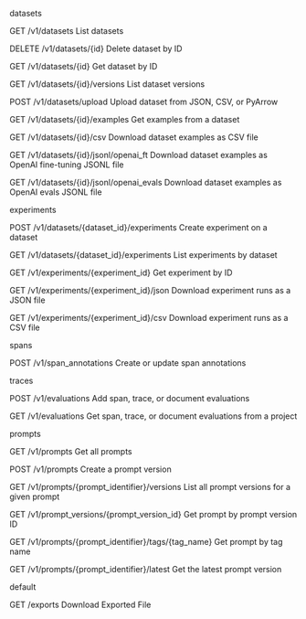 


datasets


GET
/v1/datasets
List datasets



DELETE
/v1/datasets/{id}
Delete dataset by ID



GET
/v1/datasets/{id}
Get dataset by ID



GET
/v1/datasets/{id}/versions
List dataset versions



POST
/v1/datasets/upload
Upload dataset from JSON, CSV, or PyArrow



GET
/v1/datasets/{id}/examples
Get examples from a dataset



GET
/v1/datasets/{id}/csv
Download dataset examples as CSV file



GET
/v1/datasets/{id}/jsonl/openai_ft
Download dataset examples as OpenAI fine-tuning JSONL file



GET
/v1/datasets/{id}/jsonl/openai_evals
Download dataset examples as OpenAI evals JSONL file


experiments


POST
/v1/datasets/{dataset_id}/experiments
Create experiment on a dataset



GET
/v1/datasets/{dataset_id}/experiments
List experiments by dataset



GET
/v1/experiments/{experiment_id}
Get experiment by ID



GET
/v1/experiments/{experiment_id}/json
Download experiment runs as a JSON file



GET
/v1/experiments/{experiment_id}/csv
Download experiment runs as a CSV file


spans


POST
/v1/span_annotations
Create or update span annotations


traces


POST
/v1/evaluations
Add span, trace, or document evaluations



GET
/v1/evaluations
Get span, trace, or document evaluations from a project


prompts


GET
/v1/prompts
Get all prompts



POST
/v1/prompts
Create a prompt version



GET
/v1/prompts/{prompt_identifier}/versions
List all prompt versions for a given prompt



GET
/v1/prompt_versions/{prompt_version_id}
Get prompt by prompt version ID



GET
/v1/prompts/{prompt_identifier}/tags/{tag_name}
Get prompt by tag name



GET
/v1/prompts/{prompt_identifier}/latest
Get the latest prompt version


default


GET
/exports
Download Exported File
